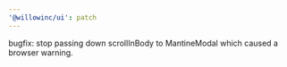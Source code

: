 ```yaml
---
'@willowinc/ui': patch
---
```


bugfix: stop passing down scrollInBody to MantineModal which caused a browser warning.
